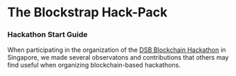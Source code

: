 # The Blockstrap Hack-Pack
### Hackathon Start Guide

When participating in the organization of the [DSB Blockchain Hackathon](http://blockstrap.com/en/blog/dbs-blockchain-hack-de-brief/) in Singapore, we made several observatons and contributions that others may find useful when organizing blockchain-based hackathons.
